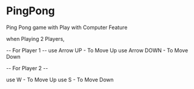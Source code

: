 # PingPong
Ping Pong game with Play with Computer Feature


when Playing 2 Players,


-- For Player 1 --
use Arrow UP - To Move Up
use Arrow DOWN - To Move Down


-- For Player 2 --

use W - To Move Up
use S - To Move Down
